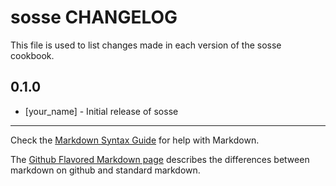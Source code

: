 sosse CHANGELOG
===============

This file is used to list changes made in each version of the sosse cookbook.

0.1.0
-----
- [your_name] - Initial release of sosse

- - -
Check the [Markdown Syntax Guide](http://daringfireball.net/projects/markdown/syntax) for help with Markdown.

The [Github Flavored Markdown page](http://github.github.com/github-flavored-markdown/) describes the differences between markdown on github and standard markdown.
